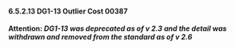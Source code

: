 #### 6.5.2.13 DG1-13 Outlier Cost 00387

**Attention: _DG1-13 was deprecated as of v 2.3 and the detail was withdrawn and removed from the standard as of v 2.6_**
